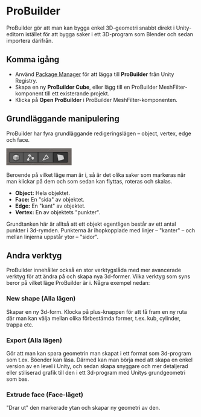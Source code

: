 # ProBuilder

ProBuilder gör att man kan bygga enkel 3D-geometri snabbt direkt i Unity-editorn istället för att bygga saker i ett 3D-program som Blender och sedan importera därifrån.

## Komma igång

* Använd [Package Manager](../andra-funktioner/package-manager.md) för att lägga till **ProBuilder** från Unity Registry.
* Skapa en ny **ProBuilder Cube**, eller lägg till en ProBuilder MeshFilter-komponent till ett existerande projekt.
* Klicka på **Open ProBuilder** i ProBuilder MeshFilter-komponenten.

## Grundläggande manipulering

ProBuilder har fyra grundläggande redigeringslägen – object, vertex, edge och face.

![](<../.gitbook/assets/image (9).png>)

Beroende på vilket läge man är i, så är det olika saker som markeras när man klickar på dem och som sedan kan flyttas, roteras och skalas.

* **Object:** Hela objektet.
* **Face:** En "sida" av objektet.
* **Edge:** En "kant" av objektet.
* **Vertex:** En av objektets "punkter".

Grundtanken här är alltså att ett objekt egentligen består av ett antal punkter i 3d-rymden. Punkterna är ihopkopplade med linjer – "kanter" – och mellan linjerna uppstår ytor – "sidor".

## Andra verktyg

ProBuilder innehåller också en stor verktygslåda med mer avancerade verktyg för att ändra på och skapa nya 3d-former. Vilka verktyg som syns beror på vilket läge ProBuilder är i. Några exempel nedan:

### New shape (Alla lägen)

Skapar en ny 3d-form. Klocka på plus-knappen för att få fram en ny ruta där man kan välja mellan olika förbestämda former, t.ex. kub, cylinder, trappa etc.

### Export (Alla lägen)

Gör att man kan spara geometrin man skapat i ett format som 3d-program som t.ex. Böender kan läsa. Därmed kan man börja med att skapa en enkel version av en level i Unity, och sedan skapa snyggare och mer detaljerad eller stiliserad grafik till den i ett 3d-program med Unitys grundgeometri som bas.

### Extrude face (Face-läget)

"Drar ut" den markerade ytan och skapar ny geometri av den.

